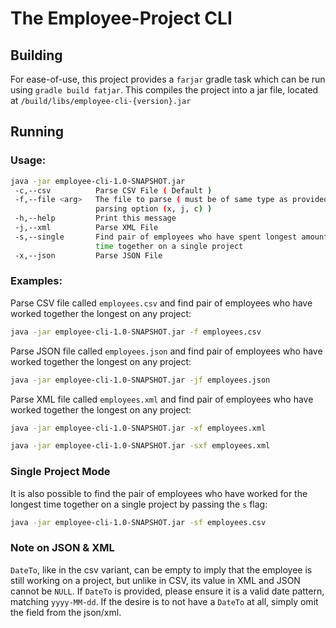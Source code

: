 # The Employee-Project CLI

## Building
For ease-of-use, this project provides a `farjar` gradle task which
can be run using `gradle build fatjar`. This compiles the project into
a jar file, located at `/build/libs/employee-cli-{version}.jar`

## Running

### Usage:

```bash
java -jar employee-cli-1.0-SNAPSHOT.jar 
 -c,--csv          Parse CSV File ( Default )
 -f,--file <arg>   The file to parse ( must be of same type as provided
                   parsing option (x, j, c) )
 -h,--help         Print this message
 -j,--xml          Parse XML File
 -s,--single       Find pair of employees who have spent longest amount of
                   time together on a single project
 -x,--json         Parse JSON File
```

### Examples:

Parse CSV file called `employees.csv` and find pair of employees who have worked together the
longest on any project:
```bash
java -jar employee-cli-1.0-SNAPSHOT.jar -f employees.csv
```

Parse JSON file called `employees.json` and find pair of employees who have worked together the
longest on any project:
```bash
java -jar employee-cli-1.0-SNAPSHOT.jar -jf employees.json
```

Parse XML file called `employees.xml` and find pair of employees who have worked together the
longest on any project:
```bash
java -jar employee-cli-1.0-SNAPSHOT.jar -xf employees.xml
```

```bash
java -jar employee-cli-1.0-SNAPSHOT.jar -sxf employees.xml
```

### Single Project Mode

It is also possible to find the pair of employees who have worked for the longest
time together on a single project by passing the `s` flag:

```bash
java -jar employee-cli-1.0-SNAPSHOT.jar -sf employees.csv
```

### Note on JSON & XML
`DateTo`, like in the csv variant, can be empty to imply that the employee is still
working on a project, but unlike in CSV, its value in XML and JSON cannot be `NULL`.
If `DateTo` is provided, please ensure it is a valid date pattern, matching `yyyy-MM-dd`.
If the desire is to not have a `DateTo` at all, simply omit the field from the json/xml.